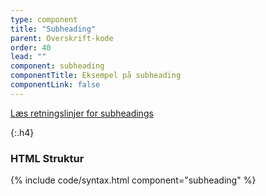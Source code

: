 ```yaml
---
type: component
title: "Subheading"
parent: Overskrift-kode
order: 40
lead: ""
component: subheading
componentTitle: Eksempel på subheading
componentLink: false
---
```


<a href="/design/typografi/overskrifter/#subheading">Læs retningslinjer for subheadings</a>

{:.h4}
### HTML Struktur

{% include code/syntax.html component="subheading" %}
